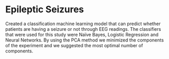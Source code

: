 # Epileptic Seizures

Created a classification machine learning model that can predict whether patients are having a seizure or not through EEG readings. The classifiers that were used for this study were Naïve Bayes, Logistic Regression and Neural Networks. By using the PCA method we minimized the components of the experiment and we suggested the most optimal number of components. 
